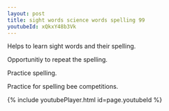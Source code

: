 ```yaml
---
layout: post
title: sight words science words spelling 99
youtubeId: xQkxY48b3Vk
---
```

 
 
Helps to learn sight words and their spelling.

Opportunitiy to repeat the spelling. 

Practice spelling. 
 
Practice for spelling bee competitions. 
 
{% include youtubePlayer.html id=page.youtubeId %}
 
 
